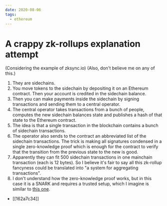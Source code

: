 ```yaml
---
date: 2020-08-06
tags:
  - ethereum
---
```


# A crappy zk-rollups explanation attempt

(Considering the example of zksync.io)
(Also, don't believe me on any of this.)

1. They are sidechains.
2. You move tokens to the sidechain by depositing it on an Ethereum contract. Then your account is credited in the sidechain balance.
3. Then you can make payments inside the sidechain by signing transactions and sending them to a central operator.
4. The central operator takes transactions from a bunch of people, computes the new sidechain balances state and publishes a hash of that state to the Ethereum contract.
5. The idea is that a single transaction in the blockchain contains a bunch of sidechain transactions.
6. The operator also sends to the contract an abbreviated list of the sidechain transactions. The trick is making all signatures condensed in a single zero-knowledge proof which is enough for the contract to verify that the transition from the previous state to the new is good.
7. Apparently they can fit 500 sidechain transactions in one mainchain transaction (each is 12 bytes). So I believe it's fair to say all this zk-rollup fancyness could be translated into "a system for aggregating transactions".
8. I don't understand how the zero-knowledge proof works, but in this case it is a SNARK and requires a trusted setup, which I imagine is similar to [this one](https://petertodd.org/2016/cypherpunk-desert-bus-zcash-trusted-setup-ceremony).

* [[162a7c34]]
